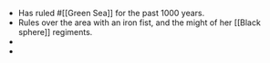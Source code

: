 - Has ruled #[[Green Sea]] for the past 1000 years.
- Rules over the area with an iron fist, and the might of her [[Black sphere]] regiments.
-
-